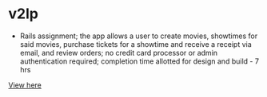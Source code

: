 # v2lp

* Rails assignment; the app allows a user to create movies, showtimes for said movies, purchase tickets for a showtime and receive a receipt via email, and review orders; no credit card processor or admin authentication required; completion time allotted for design and build - 7 hrs

[View here](https://v2lp.herokuapp.com/)
